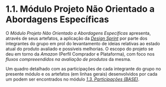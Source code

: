 # 1.1. Módulo Projeto Não Orientado a Abordagens Específicas

O *Módulo Projeto Não Orientado a Abordagens Específicas* apresenta, através de seus artefatos, a aplicação da [*Design Sprint*](/Base/Artefatos/DesignSprint.md) por parte dos integrantes do grupo em prol do levantamento de ideias relativas ao estado atual do produto avaliado e possíveis melhorias. O escopo do projeto se deu em torno da *Amazon* (Perfil Comprador e Plataforma), com foco nos *fluxos compreeendidos na avaliação de produtos* da mesma.

Um quadro detalhado com as participações de cada integrante do grupo no presente módulo e os artefatos (em linhas gerais) desenvolvidos por cada um podem ser encontrados no módulo [*1.3. Participações (BASE)*](/Base/1.3.ParticipacoesBase.md).

<!-- Usando a lista de projetos indicados por grupo para o período letivo vigente (vide Projetos - Período), sendo uma lista de projetos já existentes e implementados, realizar Design Sprint para levantamento dos requisitos de uma possível evolução desse software.

Foco_1: Técnicas de Elicitação e Artefatos Independentes de Metodologia

Entrega Mínima: Design Sprint, evidenciando 2 artefatos (ESCOPO: 5W2H; Mapa Mental; Diagrama Causa-Efeito; Rich Picture; Léxico (ou Glossário) ou Planos de Risco, Custo e Tempo).

Apresentação (em sala) explicando passo a passo a Design Sprint realizada, com: (i) rastro claro aos membros participantes (MOSTRAR QUADRO DE PARTICIPAÇÕES & COMMITS); (ii) justificativas & senso crítico sobre o trabalho realizado; (iii) breve apresentação dos 2 artefatos elaborados, e (iv) comentários gerais sobre o trabalho em equipe. Tempo da Apresentação: +/- 10min. Recomendação: Apresentar diretamente via Wiki ou GitPages do Projeto.

A Wiki ou GitPages do Projeto deve conter um tópico dedicado ao Módulo Projeto Não Orientado a Abordagens Específicas, com 2 artefatos, histórico de versões, referências, e demais detalhamentos gerados pela equipe nesse escopo.

Demais orientações disponíveis nas Diretrizes (vide Moodle).

# Projetos - Período

Segue a lista de projetos desse período letivo:

    • Aplicação Web Amazon.com,br
    • Site: https://www.amazon.com.br/ 
        ◦ Grupo 01: Amazon, Perfil Comprador, e fluxos compreendidos do cadastro na plataforma até visualização/compra/pagamento de produtos.
            ▪ Nome do Repositório: 2023.2_G1_ProjetoAmazon
        ◦ Grupo 02: Amazon, Perfil Comprador & Plataforma, e fluxos compreendidos nas avaliações dos produtos.
            ▪ Nome do Repositório: 2023.2_G2_ProjetoAmazon
        ◦ Grupo 03: Amazon, Perfil Comprador & Perfil Vendedor & Plataforma, e fluxos compreendidos em pedidos de reclamação, devolução e estornos de produtos e/ou valores.
            ▪ Nome do Repositório: 2023.2_G3_ProjetoAmazon
Fontes de Informação: principalmente, site & telas bem como políticas e informações divulgadas pela plataforma.

    • Aplicação Web Americanas.com.br
    • Site: https://www.americanas.com.br/
        ◦ Grupo 04: Americanas, Perfil Comprador, e fluxos compreendidos do cadastro na plataforma até visualização/compra/pagamento de produtos.
            ▪ Nome do Repositório: 2023.2_G4_ProjetoAmericanas
        ◦ Grupo 05: Americanas, Perfil Comprador & Plataforma, e fluxos compreendidos nas avaliações dos produtos.
            ▪ Nome do Repositório: 2023.2_G5_ProjetoAmericanas
        ◦ Grupo 06: Americanas, Perfil Comprador & Plataforma, e fluxos compreendidos nas políticas de trocas e devoluções.
            ▪ Nome do Repositório: 2023.2_G6_ProjetoAmericanas
Fontes de Informação: principalmente, site & telas bem como políticas e informações divulgadas pela plataforma.

OBS:
    • Caso existam novos matriculados na disciplina, ou serão alocados em grupos já existentes (havendo disponibilidade de vagas), ou novos projetos serão propostos pela professora. Portanto, nesses casos, conversar com a professora na época. -->
    
